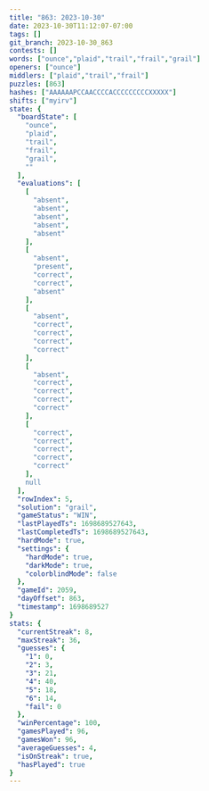 ```yaml
---
title: "863: 2023-10-30"
date: 2023-10-30T11:12:07-07:00
tags: []
git_branch: 2023-10-30_863
contests: []
words: ["ounce","plaid","trail","frail","grail"]
openers: ["ounce"]
middlers: ["plaid","trail","frail"]
puzzles: [863]
hashes: ["AAAAAAPCCAACCCCACCCCCCCCCXXXXX"]
shifts: ["myirv"]
state: {
  "boardState": [
    "ounce",
    "plaid",
    "trail",
    "frail",
    "grail",
    ""
  ],
  "evaluations": [
    [
      "absent",
      "absent",
      "absent",
      "absent",
      "absent"
    ],
    [
      "absent",
      "present",
      "correct",
      "correct",
      "absent"
    ],
    [
      "absent",
      "correct",
      "correct",
      "correct",
      "correct"
    ],
    [
      "absent",
      "correct",
      "correct",
      "correct",
      "correct"
    ],
    [
      "correct",
      "correct",
      "correct",
      "correct",
      "correct"
    ],
    null
  ],
  "rowIndex": 5,
  "solution": "grail",
  "gameStatus": "WIN",
  "lastPlayedTs": 1698689527643,
  "lastCompletedTs": 1698689527643,
  "hardMode": true,
  "settings": {
    "hardMode": true,
    "darkMode": true,
    "colorblindMode": false
  },
  "gameId": 2059,
  "dayOffset": 863,
  "timestamp": 1698689527
}
stats: {
  "currentStreak": 8,
  "maxStreak": 36,
  "guesses": {
    "1": 0,
    "2": 3,
    "3": 21,
    "4": 40,
    "5": 18,
    "6": 14,
    "fail": 0
  },
  "winPercentage": 100,
  "gamesPlayed": 96,
  "gamesWon": 96,
  "averageGuesses": 4,
  "isOnStreak": true,
  "hasPlayed": true
}
---
```

<!-- more -->
